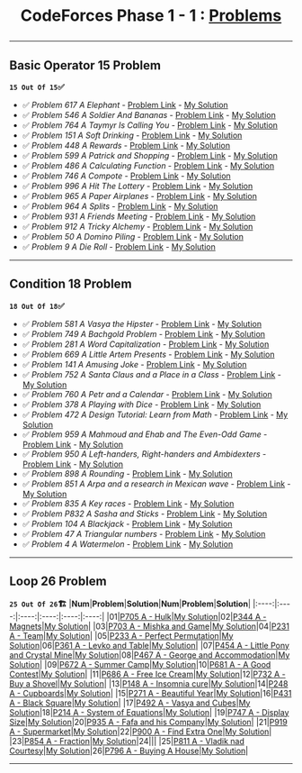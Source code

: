 # <p align="center">CodeForces Phase 1 - 1 : [Problems](https://github.com/cs-MohamedAyman/Problem-Solving-Training/tree/master/level-1/codeforces/phase-1-1)</p>
***

<!-- 
✅ *Problem * - [Problem Link]() - [My Solution]() 
🏗️
|PA|[]()|[My Solution]()|PB|[]()|[My Solution]()|
-->

## Basic Operator 15 Problem
**`15 Out Of 15`✅**
- ✅ *Problem 617 A Elephant* - [Problem Link](https://codeforces.com/problemset/problem/617/A) - [My Solution](https://github.com/GeorgeBeshay/ProblemSolving/blob/main/CF_Phase_1_1/BasicOperator/P617A_Elephant.java)
- ✅ *Problem 546 A Soldier And Bananas* - [Problem Link](https://codeforces.com/problemset/problem/546/A) - [My Solution](https://github.com/GeorgeBeshay/ProblemSolving/blob/main/CF_Phase_1_1/BasicOperator/P546A_SoldierAndBananas.java)
- ✅ *Problem 764 A Taymyr Is Calling You* - [Problem Link](https://codeforces.com/problemset/problem/764/A) - [My Solution](https://github.com/GeorgeBeshay/ProblemSolving/blob/main/CF_Phase_1_1/BasicOperator/P764A_TaymyrIsCallingYou.java)
- ✅ *Problem 151 A Soft Drinking* - [Problem Link](https://codeforces.com/contest/151/problem/A) - [My Solution](https://github.com/GeorgeBeshay/ProblemSolving/blob/main/CF_Phase_1_1/BasicOperator/P151A_SoftDrinking.java)
- ✅ *Problem 448 A Rewards* - [Problem Link](https://codeforces.com/problemset/problem/448/A) - [My Solution](https://github.com/GeorgeBeshay/ProblemSolving/blob/main/CF_Phase_1_1/BasicOperator/P448A_Rewards.py)
- ✅ *Problem 599 A Patrick and Shopping* - [Problem Link](https://codeforces.com/problemset/problem/599/A) - [My Solution](https://github.com/GeorgeBeshay/ProblemSolving/blob/main/CF_Phase_1_1/BasicOperator/P599A_PatrickAndShopping.py)
- ✅ *Problem 486 A Calculating Function* - [Problem Link](https://codeforces.com/problemset/problem/486/A) - [My Solution](https://github.com/GeorgeBeshay/ProblemSolving/blob/main/CF_Phase_1_1/BasicOperator/P486A_CalculatingFunction.py)
- ✅ *Problem 746 A Compote* - [Problem Link](https://codeforces.com/problemset/746/A) - [My Solution](https://github.com/GeorgeBeshay/ProblemSolving/blob/main/CF_Phase_1_1/BasicOperator/P746A_Compote.py)
- ✅ *Problem 996 A Hit The Lottery* - [Problem Link](https://codeforces.com/contest/996/problem/A) - [My Solution](https://github.com/GeorgeBeshay/ProblemSolving/blob/main/CF_Phase_1_1/BasicOperator/P996A_HitTheLottery.cpp)
- ✅ *Problem 965 A Paper Airplanes* - [Problem Link](https://codeforces.com/problemset/problem/965/A) - [My Solution](https://github.com/GeorgeBeshay/ProblemSolving/blob/main/CF_Phase_1_1/BasicOperator/P965A_PaperAirplanes.cpp)
- ✅ *Problem 964 A Splits* - [Problem Link](https://codeforces.com/problemset/problem/964/A) - [My Solution](https://github.com/GeorgeBeshay/ProblemSolving/blob/main/CF_Phase_1_1/BasicOperator/P964A_Splits.cpp)
- ✅ *Problem 931 A Friends Meeting* - [Problem Link](https://codeforces.com/problemset/problem/931/A) - [My Solution](https://github.com/GeorgeBeshay/ProblemSolving/blob/main/CF_Phase_1_1/BasicOperator/P931A_FriendsMeeting.cpp)
- ✅ *Problem 912 A Tricky Alchemy* - [Problem Link](https://codeforces.com/contest/912/problem/A) - [My Solution](https://github.com/GeorgeBeshay/ProblemSolving/blob/main/CF_Phase_1_1/BasicOperator/P912A_TrickyAlchemy.cpp)
- ✅ *Problem 50 A Domino Piling* - [Problem Link](https://codeforces.com/contest/50/problem/A) - [My Solution](https://github.com/GeorgeBeshay/ProblemSolving/blob/main/CF_Phase_1_1/BasicOperator/P50A_DominoPiling.cpp)
- ✅ *Problem 9 A Die Roll* - [Problem Link](https://codeforces.com/contest/9/problem/A) - [My Solution](https://github.com/GeorgeBeshay/ProblemSolving/blob/main/CF_Phase_1_1/BasicOperator/P9A_DieRoll.cpp)
***
## Condition 18 Problem
**`18 Out Of 18`✅**
- ✅ *Problem 581 A Vasya the Hipster* - [Problem Link](https://codeforces.com/problemset/problem/581/A) - [My Solution](https://github.com/GeorgeBeshay/ProblemSolving/blob/main/CF_Phase_1_1/Condition/P581A_VasyaTheHipster.cpp)
- ✅ *Problem 749 A Bachgold Problem* - [Problem Link](https://codeforces.com/contest/749/problem/A) - [My Solution](https://github.com/GeorgeBeshay/ProblemSolving/blob/main/CF_Phase_1_1/Condition/P749A_BachgoldProblem.cpp)
- ✅ *Problem 281 A Word Capitalization* - [Problem Link](https://codeforces.com/problemset/problem/281/A) - [My Solution](https://github.com/GeorgeBeshay/ProblemSolving/blob/main/CF_Phase_1_1/Condition/P281A_WordCapitalization.cpp)
- ✅ *Problem 669 A Little Artem Presents* - [Problem Link](https://codeforces.com/problemset/problem/669/A) - [My Solution](https://github.com/GeorgeBeshay/ProblemSolving/blob/main/CF_Phase_1_1/Condition/P669A_LittleArtemPresents.cpp)
- ✅ *Problem 141 A Amusing Joke* - [Problem Link](https://codeforces.com/problemset/problem/141/A) - [My Solution](https://github.com/GeorgeBeshay/ProblemSolving/blob/main/CF_Phase_1_1/Condition/P141A_AmusingJoke.cpp)
- ✅ *Problem 752 A Santa Claus and a Place in a Class* - [Problem Link](https://codeforces.com/problemset/problem/752/A) - [My Solution](https://github.com/GeorgeBeshay/ProblemSolving/blob/main/CF_Phase_1_1/Condition/P752A_SantaClausAndAPlaceInAClass.cpp)
- ✅ *Problem 760 A Petr and a Calendar* - [Problem Link](https://codeforces.com/problemset/problem/760/A) - [My Solution](https://github.com/GeorgeBeshay/ProblemSolving/blob/main/CF_Phase_1_1/Condition/P760A_PetrAndACalendar.cpp)
- ✅ *Problem 378 A Playing with Dice* - [Problem Link](https://codeforces.com/problemset/problem/378/A) - [My Solution](https://github.com/GeorgeBeshay/ProblemSolving/blob/main/CF_Phase_1_1/Condition/P378A_PlayingWithDice.cpp)
- ✅ *Problem 472 A Design Tutorial: Learn from Math* - [Problem Link](https://codeforces.com/problemset/problem/472/A) - [My Solution](https://github.com/GeorgeBeshay/ProblemSolving/blob/main/CF_Phase_1_1/Condition/P472A_DesignTutorialLearnFromMath.cpp)
- ✅ *Problem 959 A Mahmoud and Ehab and The Even-Odd Game* - [Problem Link](https://codeforces.com/contest/959/problem/A) - [My Solution](https://github.com/GeorgeBeshay/ProblemSolving/blob/main/CF_Phase_1_1/Condition/P959A_MahmoudAndEhabAndTheEvenOddGame.cpp)
- ✅ *Problem 950 A Left-handers, Right-handers and Ambidexters* - [Problem Link](https://codeforces.com/problemset/problem/950/A) - [My Solution](https://github.com/GeorgeBeshay/ProblemSolving/blob/main/CF_Phase_1_1/Condition/P950A_LeftHandersRightHandersAndAmbidexters.cpp)
- ✅ *Problem 898 A Rounding* - [Problem Link](https://codeforces.com/problemset/problem/898/A) - [My Solution](https://github.com/GeorgeBeshay/ProblemSolving/blob/main/CF_Phase_1_1/Condition/P898A_Rounding.cpp)
- ✅ *Problem 851 A Arpa and a research in Mexican wave* - [Problem Link](https://codeforces.com/problemset/problem/851/A) - [My Solution](https://github.com/GeorgeBeshay/ProblemSolving/blob/main/CF_Phase_1_1/Condition/P851A_ArpaAndAResearchInMexicanWave.cpp)
- ✅ *Problem 835 A Key races* - [Problem Link](https://codeforces.com/problemset/problem/835/A) - [My Solution](https://github.com/GeorgeBeshay/ProblemSolving/blob/main/CF_Phase_1_1/Condition/P835A_KeyRaces.cpp)
- ✅ *Problem P832 A Sasha and Sticks* - [Problem Link](https://codeforces.com/contest/832/problem/A) - [My Solution](https://github.com/GeorgeBeshay/ProblemSolving/blob/main/CF_Phase_1_1/Condition/P832A_SashaAndSticks.cpp)
- ✅ *Problem 104 A Blackjack* - [Problem Link](https://codeforces.com/problemset/problem/104/A) - [My Solution](https://github.com/GeorgeBeshay/ProblemSolving/blob/main/CF_Phase_1_1/Condition/P104A_Blackjack.cpp)
- ✅ *Problem 47 A Triangular numbers* - [Problem Link](https://codeforces.com/problemset/problem/47/A) - [My Solution](https://github.com/GeorgeBeshay/ProblemSolving/blob/main/CF_Phase_1_1/Condition/P47A_TriangularNumbers.cpp)
- ✅ *Problem 4 A Watermelon* - [Problem Link](https://codeforces.com/contest/4/problem/A) - [My Solution](https://github.com/GeorgeBeshay/ProblemSolving/blob/main/CF_Phase_1_1/Condition/P4A_Watermelon.cpp)
***
## Loop 26 Problem
**`25 Out Of 26`🏗️**
|**Num**|**Problem**|**Solution**|**Num**|**Problem**|**Solution**|
|:----:|:----:|:----:|:----:|:----:|:----:|
|01|[P705 A - Hulk](https://codeforces.com/problemset/problem/705/A)|[My Solution](https://github.com/GeorgeBeshay/ProblemSolving/blob/main/CF_Phase_1_1/Loop/P705A_Hulk.cpp)|02|[P344 A - Magnets](https://codeforces.com/problemset/problem/344/A)|[My Solution](https://github.com/GeorgeBeshay/ProblemSolving/blob/main/CF_Phase_1_1/Loop/P344A_Magnets.cpp)|
|03|[P703 A - Mishka and Game](https://codeforces.com/problemset/problem/703/A)|[My Solution](https://github.com/GeorgeBeshay/ProblemSolving/blob/main/CF_Phase_1_1/Loop/P703A_MishkaAndGame.cpp)|04|[P231 A - Team](https://codeforces.com/problemset/problem/231/A)|[My Solution](https://github.com/GeorgeBeshay/ProblemSolving/blob/main/CF_Phase_1_1/Loop/P231A_Team.cpp)|
|05|[P233 A - Perfect Permutation](https://codeforces.com/problemset/problem/233/A)|[My Solution](https://github.com/GeorgeBeshay/ProblemSolving/blob/main/CF_Phase_1_1/Loop/P233A_PerfectPermutation.cpp)|06|[P361 A - Levko and Table](https://codeforces.com/problemset/problem/361/A)|[My Solution](https://github.com/GeorgeBeshay/ProblemSolving/blob/main/CF_Phase_1_1/Loop/P361A_LevkoAndTable.cpp)|
|07|[P454 A - Little Pony and Crystal Mine](https://codeforces.com/problemset/problem/454/A)|[My Solution](https://github.com/GeorgeBeshay/ProblemSolving/blob/main/CF_Phase_1_1/Loop/P454A_LittlePonyAndCrystalMine.cpp)|08|[P467 A - George and Accommodation](https://codeforces.com/problemset/problem/467/A)|[My Solution](https://github.com/GeorgeBeshay/ProblemSolving/blob/main/CF_Phase_1_1/Loop/P467A_GeorgeAndAccommodation.cpp)|
|09|[P672 A - Summer Camp](https://codeforces.com/problemset/problem/672/A)|[My Solution](https://github.com/GeorgeBeshay/ProblemSolving/blob/main/CF_Phase_1_1/Loop/P672A_SummerCamp.cpp)|10|[P681 A - A Good Contest](https://codeforces.com/problemset/problem/681/A)|[My Solution](https://github.com/GeorgeBeshay/ProblemSolving/blob/main/CF_Phase_1_1/Loop/P681A_AGoodContest.cpp)|
|11|[P686 A - Free Ice Cream](https://codeforces.com/contest/686/problem/A)|[My Solution](https://github.com/GeorgeBeshay/ProblemSolving/blob/main/CF_Phase_1_1/Loop/P686A_FreeIceCream.cpp)|12|[P732 A - Buy a Shovel](https://codeforces.com/problemset/problem/732/A)|[My Solution](https://github.com/GeorgeBeshay/ProblemSolving/blob/main/CF_Phase_1_1/Loop/P732A_BuyAShovel.cpp)|
|13|[P148 A - Insomnia cure](https://codeforces.com/contest/148/problem/A)|[My Solution](https://github.com/GeorgeBeshay/ProblemSolving/blob/main/CF_Phase_1_1/Loop/P148A_InsomniaCure.cpp)|14|[P248 A - Cupboards](https://codeforces.com/contest/248/problem/A)|[My Solution](https://github.com/GeorgeBeshay/ProblemSolving/blob/main/CF_Phase_1_1/Loop/P248_Cupboards.cpp)|
|15|[P271 A - Beautiful Year](https://codeforces.com/problemset/problem/271/A)|[My Solution](https://github.com/GeorgeBeshay/ProblemSolving/blob/main/CF_Phase_1_1/Loop/P271A_BeatifulYear.cpp)|16|[P431 A - Black Square](https://codeforces.com/problemset/problem/431/A)|[My Solution](https://github.com/GeorgeBeshay/ProblemSolving/blob/main/CF_Phase_1_1/Loop/P431A_BlackSquare.cpp)|
|17|[P492 A - Vasya and Cubes](https://codeforces.com/problemset/problem/492/A)|[My Solution](https://github.com/GeorgeBeshay/ProblemSolving/blob/main/CF_Phase_1_1/Loop/P492A_VanyaAndCubes.cpp)|18|[P214 A - System of Equations](https://codeforces.com/contest/214/problem/A)|[My Solution](https://github.com/GeorgeBeshay/ProblemSolving/blob/main/CF_Phase_1_1/Loop/P214A_SystemOfEquations.cpp)|
|19|[P747 A - Display Size](https://codeforces.com/problemset/problem/747/A)|[My Solution](https://github.com/GeorgeBeshay/ProblemSolving/blob/main/CF_Phase_1_1/Loop/P747A_DisplaySize.cpp)|20|[P935 A - Fafa and his Company](https://codeforces.com/problemset/problem/935/A)|[My Solution](https://github.com/GeorgeBeshay/ProblemSolving/blob/main/CF_Phase_1_1/Loop/P935A_FafaAndHisCompany.cpp)|
|21|[P919 A - Supermarket](https://codeforces.com/problemset/problem/919/A)|[My Solution](https://github.com/GeorgeBeshay/ProblemSolving/blob/main/CF_Phase_1_1/Loop/P919A_SuperMarket.cpp)|22|[P900 A - Find Extra One](https://codeforces.com/problemset/problem/900/A)|[My Solution](https://github.com/GeorgeBeshay/ProblemSolving/blob/main/CF_Phase_1_1/Loop/P900A_FindExtraOne.cpp)|
|23|[P854 A - Fraction](https://codeforces.com/problemset/problem/854/A)|[My Solution](https://github.com/GeorgeBeshay/ProblemSolving/blob/main/CF_Phase_1_1/Loop/P854A_Fraction.cpp)|24|[]()|[]()|
|25|[P811 A - Vladik nad Courtesy](https://codeforces.com/problemset/problem/811/A)|[My Solution](https://github.com/GeorgeBeshay/ProblemSolving/blob/main/CF_Phase_1_1/Loop/P811A_VladikAndCourtesy.cpp)|26|[P796 A - Buying A House](https://codeforces.com/contest/796/problem/A)|[My Solution](https://github.com/GeorgeBeshay/ProblemSolving/blob/main/CF_Phase_1_1/Loop/P796A_BuyingAHouse.cpp)|
***
